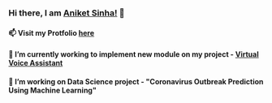 ### Hi there, I am <a href =  "aniketsinha06.github.io">Aniket Sinha!</a> 👋
#### 📫 Visit my Protfolio <a href =  "https://aniketsinha06.github.io/voice_assistant.html">here</a>
#### 🔭 I’m currently working to implement new module on my project - <a href =  "https://aniketsinha06.github.io/voice_assistant.html">Virtual Voice Assistant</a>
#### 🌱 I’m working on Data Science project - "Coronavirus Outbreak Prediction Using Machine Learning"


<!--
**aniketsinha06/aniketsinha06** is a ✨ _special_ ✨ repository because its `README.md` (this file) appears on your GitHub profile.

Here are some ideas to get you started:

- 🔭 I’m currently working on project - Virtual Voice Assistant
- 🌱 I’m currently learning Data Science
- 💬 Ask me about my work
- 📫 How to reach me: <a href =  "aniketsinha06.github.io">Click Here</a>
- 😄 Pronouns: He/Him
- ⚡ Fun fact: 
-->

